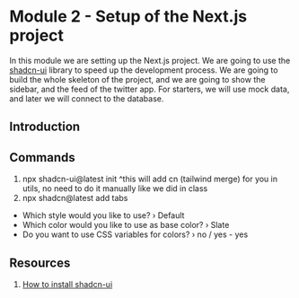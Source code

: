 # Module 2 - Setup of the Next.js project

In this module we are setting up the Next.js project. We are going to use the [shadcn-ui](https://ui.shadcn.com/) library to speed up the development process. We are going to build the whole skeleton of the project, and we are going to show the sidebar, and the feed of the twitter app. For starters, we will use mock data, and later we will connect to the database.

## Introduction

## Commands

1. npx shadcn-ui@latest init
   ^this will add cn (tailwind merge) for you in utils, no need to do it manually like we did in class
2. npx shadcn@latest add tabs

- Which style would you like to use? › Default
- Which color would you like to use as base color? › Slate
- Do you want to use CSS variables for colors? › no / yes - yes

## Resources

1. [How to install shadcn-ui](https://ui.shadcn.com/docs/installation/next)
